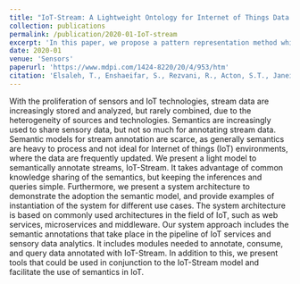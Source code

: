 ```yaml
---
title: "IoT-Stream: A Lightweight Ontology for Internet of Things Data Streams and Its Use with Data Analytics and Event Detection Services"
collection: publications
permalink: /publication/2020-01-IoT-stream
excerpt: 'In this paper, we propose a pattern representation method which represents time-series frames as vectors by first applying Piecewise Aggregate Approximation (PAA) and then applying Lagrangian Multipliers.'
date: 2020-01
venue: 'Sensors'
paperurl: 'https://www.mdpi.com/1424-8220/20/4/953/htm'
citation: 'Elsaleh, T., Enshaeifar, S., Rezvani, R., Acton, S.T., Janeiko, V. and Bermudez-Edo, M. (2020). &quot;IoT-Stream: A lightweight ontology for internet of things data streams and its use with data analytics and event detection services.&quot; <i>Sensors, 20(4)</i>. p.953.'
---
```

With the proliferation of sensors and IoT technologies, stream data are increasingly stored and analyzed, but rarely combined, due to the heterogeneity of sources and technologies. Semantics are increasingly used to share sensory data, but not so much for annotating stream data. Semantic models for stream annotation are scarce, as generally semantics are heavy to process and not ideal for Internet of things (IoT) environments, where the data are frequently updated. We present a light model to semantically annotate streams, IoT-Stream. It takes advantage of common knowledge sharing of the semantics, but keeping the inferences and queries simple. Furthermore, we present a system architecture to demonstrate the adoption the semantic model, and provide examples of instantiation of the system for different use cases. The system architecture is based on commonly used architectures in the field of IoT, such as web services, microservices and middleware. Our system approach includes the semantic annotations that take place in the pipeline of IoT services and sensory data analytics. It includes modules needed to annotate, consume, and query data annotated with IoT-Stream. In addition to this, we present tools that could be used in conjunction to the IoT-Stream model and facilitate the use of semantics in IoT.